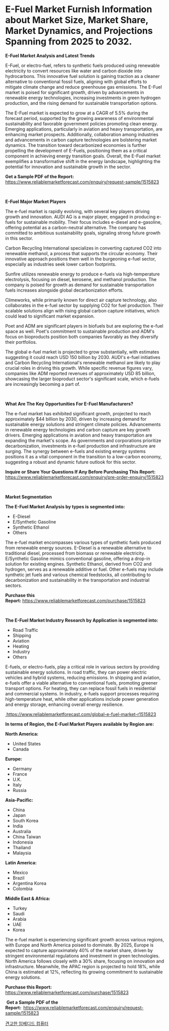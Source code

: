 <p><h1>E-Fuel Market Furnish Information about Market Size, Market Share, Market Dynamics, and Projections Spanning from 2025 to 2032.</h1></p><p><strong>E-Fuel Market Analysis and Latest Trends</strong></p>
<p><p>E-Fuel, or electro-fuel, refers to synthetic fuels produced using renewable electricity to convert resources like water and carbon dioxide into hydrocarbons. This innovative fuel solution is gaining traction as a cleaner alternative to conventional fossil fuels, aligning with global efforts to mitigate climate change and reduce greenhouse gas emissions. The E-Fuel market is poised for significant growth, driven by advancements in renewable energy technologies, increasing investments in green hydrogen production, and the rising demand for sustainable transportation options.</p><p>The E-Fuel market is expected to grow at a CAGR of 5.5% during the forecast period, supported by the growing awareness of environmental sustainability and favorable government policies promoting clean energy. Emerging applications, particularly in aviation and heavy transportation, are enhancing market prospects. Additionally, collaboration among industries and advancements in carbon capture technologies are bolstering market dynamics. The transition toward decarbonized economies is further propelling the development of E-Fuels, positioning them as a critical component in achieving energy transition goals. Overall, the E-Fuel market exemplifies a transformative shift in the energy landscape, highlighting the potential for innovation and sustainable growth in the sector.</p></p>
<p><strong>Get a Sample PDF of the Report:&nbsp;</strong> <a href="https://www.reliablemarketforecast.com/enquiry/request-sample/1515823?utm_campaign=1080&utm_medium=2&utm_source=Github&utm_content=ia&utm_term=18012025&utm_id=e-fuel">https://www.reliablemarketforecast.com/enquiry/request-sample/1515823</a></p>
<p>&nbsp;</p>
<p><strong>E-Fuel Major Market Players</strong></p>
<p><p>The e-fuel market is rapidly evolving, with several key players driving growth and innovation. AUDI AG is a major player, engaged in producing e-fuels for sustainable mobility. Their focus includes e-diesel and e-gasoline, offering potential as a carbon-neutral alternative. The company has committed to ambitious sustainability goals, signaling strong future growth in this sector.</p><p>Carbon Recycling International specializes in converting captured CO2 into renewable methanol, a process that supports the circular economy. Their innovative approach positions them well in the burgeoning e-fuel sector, especially as industries seek lower carbon footprints.</p><p>Sunfire utilizes renewable energy to produce e-fuels via high-temperature electrolysis, focusing on diesel, kerosene, and methanol production. The company is poised for growth as demand for sustainable transportation fuels increases alongside global decarbonization efforts.</p><p>Climeworks, while primarily known for direct air capture technology, also collaborates in the e-fuel sector by supplying CO2 for fuel production. Their scalable solutions align with rising global carbon capture initiatives, which could lead to significant market expansion.</p><p>Poet and ADM are significant players in biofuels but are exploring the e-fuel space as well. Poet's commitment to sustainable production and ADM's focus on bioproducts position both companies favorably as they diversify their portfolios.</p><p>The global e-fuel market is projected to grow substantially, with estimates suggesting it could reach USD 150 billion by 2030. AUDI's e-fuel initiatives and Carbon Recycling International's renewable methanol are likely to play crucial roles in driving this growth. While specific revenue figures vary, companies like ADM reported revenues of approximately USD 85 billion, showcasing the larger bioproduct sector's significant scale, which e-fuels are increasingly becoming a part of.</p></p>
<p>&nbsp;</p>
<p><strong>What Are The Key Opportunities For E-Fuel Manufacturers?</strong></p>
<p><p>The e-fuel market has exhibited significant growth, projected to reach approximately $44 billion by 2030, driven by increasing demand for sustainable energy solutions and stringent climate policies. Advancements in renewable energy technologies and carbon capture are key growth drivers. Emerging applications in aviation and heavy transportation are expanding the market's scope. As governments and corporations prioritize decarbonization, investments in e-fuel production and infrastructure are surging. The synergy between e-fuels and existing energy systems positions it as a vital component in the transition to a low-carbon economy, suggesting a robust and dynamic future outlook for this sector.</p></p>
<p><strong>Inquire or Share Your Questions If Any Before Purchasing This Report:</strong> <a href="https://www.reliablemarketforecast.com/enquiry/pre-order-enquiry/1515823?utm_campaign=1080&utm_medium=2&utm_source=Github&utm_content=ia&utm_term=18012025&utm_id=e-fuel">https://www.reliablemarketforecast.com/enquiry/pre-order-enquiry/1515823</a></p>
<p>&nbsp;</p>
<p><strong>Market Segmentation</strong></p>
<p><strong>The E-Fuel Market Analysis by types is segmented into:</strong></p>
<p><ul><li>E-Diesel</li><li>E/Synthetic Gasoline</li><li>Synthetic Ethanol</li><li>Others</li></ul></p>
<p><p>The e-fuel market encompasses various types of synthetic fuels produced from renewable energy sources. E-Diesel is a renewable alternative to traditional diesel, processed from biomass or renewable electricity. E/Synthetic Gasoline mimics conventional gasoline, offering a drop-in solution for existing engines. Synthetic Ethanol, derived from CO2 and hydrogen, serves as a renewable additive or fuel. Other e-fuels may include synthetic jet fuels and various chemical feedstocks, all contributing to decarbonization and sustainability in the transportation and industrial sectors.</p></p>
<p><strong>Purchase this Report:&nbsp;</strong><a href="https://www.reliablemarketforecast.com/purchase/1515823?utm_campaign=1080&utm_medium=2&utm_source=Github&utm_content=ia&utm_term=18012025&utm_id=e-fuel">https://www.reliablemarketforecast.com/purchase/1515823</a></p>
<p>&nbsp;</p>
<p><strong>The E-Fuel Market Industry Research by Application is segmented into:</strong></p>
<p><ul><li>Road Traffic</li><li>Shipping</li><li>Aviation</li><li>Heating</li><li>Industry</li><li>Others</li></ul></p>
<p><p>E-fuels, or electro-fuels, play a critical role in various sectors by providing sustainable energy solutions. In road traffic, they can power electric vehicles and hybrid systems, reducing emissions. In shipping and aviation, e-fuels offer a viable alternative to conventional fuels, promoting greener transport options. For heating, they can replace fossil fuels in residential and commercial systems. In industry, e-fuels support processes requiring high-temperature heat, while other applications include power generation and energy storage, enhancing overall energy resilience.</p></p>
<p><a href="https://www.reliablemarketforecast.com/global-e-fuel-market-r1515823?utm_campaign=1080&utm_medium=2&utm_source=Github&utm_content=ia&utm_term=18012025&utm_id=e-fuel">&nbsp;https://www.reliablemarketforecast.com/global-e-fuel-market-r1515823</a></p>
<p><strong>In terms of Region, the E-Fuel Market Players available by Region are:</strong></p>
<p>
    <p> <strong> North America: </strong>
        <ul>
            <li>United States</li>
            <li>Canada</li>
        </ul>
        </p> 
    <p> <strong> Europe: </strong>
        <ul>
            <li>Germany</li>
            <li>France</li>
            <li>U.K.</li>
            <li>Italy</li>
            <li>Russia</li>
        </ul>
        </p> 
    <p> <strong> Asia-Pacific: </strong>
        <ul>
            <li>China</li>
            <li>Japan</li>
            <li>South Korea</li>
            <li>India</li>
            <li>Australia</li>
            <li>China Taiwan</li>
            <li>Indonesia</li>
            <li>Thailand</li>
            <li>Malaysia</li>
        </ul>
        </p> 
    <p> <strong> Latin America: </strong>
        <ul>
            <li>Mexico</li>
            <li>Brazil</li>
            <li>Argentina Korea</li>
            <li>Colombia</li>
        </ul>
        </p> 
    <p> <strong> Middle East & Africa: </strong>
        <ul>
            <li>Turkey</li>
            <li>Saudi</li>
            <li>Arabia</li>
            <li>UAE</li>
            <li>Korea</li>
        </ul>
    </p>
    </p>
<p><p>The e-fuel market is experiencing significant growth across various regions, with Europe and North America poised to dominate. By 2025, Europe is expected to capture approximately 40% of the market share, driven by stringent environmental regulations and investment in green technologies. North America follows closely with a 30% share, focusing on innovation and infrastructure. Meanwhile, the APAC region is projected to hold 18%, while China is estimated at 12%, reflecting its growing commitment to sustainable energy solutions.</p></p>
<p><strong>Purchase this Report: </strong><a href="https://www.reliablemarketforecast.com/purchase/1515823?utm_campaign=1080&utm_medium=2&utm_source=Github&utm_content=ia&utm_term=18012025&utm_id=e-fuel">https://www.reliablemarketforecast.com/purchase/1515823</a></p>
<p>&nbsp;<strong>Get a Sample PDF of the Report:&nbsp;&nbsp;</strong><a href="https://www.reliablemarketforecast.com/enquiry/request-sample/1515823?utm_campaign=1080&utm_medium=2&utm_source=Github&utm_content=ia&utm_term=18012025&utm_id=e-fuel">https://www.reliablemarketforecast.com/enquiry/request-sample/1515823</a></p>
<p><strong></strong></p>
<p><p><a href="https://github.com/sougarounis/Market-Research-Report-List-6/blob/main/439284731750.md?utm_campaign=1080&utm_medium=2&utm_source=Github&utm_content=ia&utm_term=18012025&utm_id=e-fuel">견고한 임베디드 컴퓨터</a></p></p>
